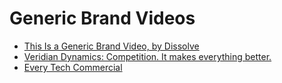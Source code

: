 # Generic Brand Videos

- [This Is a Generic Brand Video, by Dissolve](https://www.youtube.com/watch?v=2YBtspm8j8M)
- [Veridian Dynamics: Competition. It makes everything better.](https://www.youtube.com/watch?v=Ia8OKMlqxLs)
- [Every Tech Commercial](https://www.youtube.com/watch?v=Xz5Tx7hNR64)
